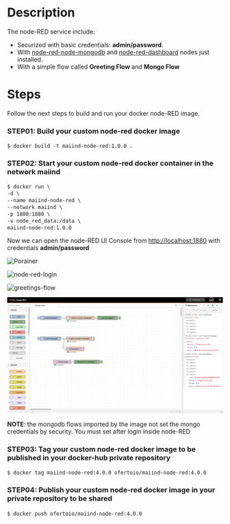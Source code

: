 # Description
The node-RED service include:
- Securized with basic credentials: **admin/password**.
- With [node-red-node-mongodb](https://flows.nodered.org/node/node-red-node-mongodb) and [node-red-dashboard](https://flows.nodered.org/node/node-red-dashboard) nodes just installed.
- With a simple flow called **Greeting Flow** and **Mongo Flow**

# Steps 
Follow the next steps to build and run your docker node-RED image.

### STEP01: Build your custom node-red docker image
 ```
$ docker build -t maiind-node-red:1.0.0 .
 ```

### STEP02: Start your custom node-red docker container in the network maiind
 ```
$ docker run \
-d \
--name maiind-node-red \
--network maiind \
-p 1880:1880 \
-v node_red_data:/data \
maiind-node-red:1.0.0
```

Now we can open the node-RED UI Console from [http://localhost:1880](http://localhost:1880) with credentials **admin/password**

![Porainer](../captures/portainer.png "Porainer")

![node-red-login](../captures/node-red-login.png "node-red-login")

![greetings-flow](../captures/greetings-flow.png "greetings-flow")

![mongo-flow](../captures/mongo-flow.png "mongo-flow")

**NOTE**: the mongodb flows imported by the image not set the mongo credentials by security. You must set after login inside node-RED

### STEP03: Tag your custom node-red docker image to be published in your docker-hub private repository
```
$ docker tag maiind-node-red:4.0.0 ofertoio/maiind-node-red:4.0.0
 ```

### STEP04: Publish your custom node-red docker image in your private repository to be shared
 ```
$ docker push ofertoio/maiind-node-red:4.0.0
 ```